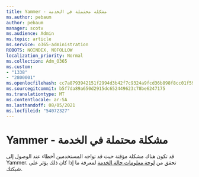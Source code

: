 ```yaml
---
title: Yammer - مشكلة محتملة في الخدمة
ms.author: pebaum
author: pebaum
manager: scotv
ms.audience: Admin
ms.topic: article
ms.service: o365-administration
ROBOTS: NOINDEX, NOFOLLOW
localization_priority: Normal
ms.collection: Adm_O365
ms.custom:
- "1338"
- "2800001"
ms.openlocfilehash: cc7a8793942151f2994d3b42f7c9324a9fcd36b898f8cc01f59538294a7b8dc8
ms.sourcegitcommit: b5f7da89a650d2915dc652449623c78be6247175
ms.translationtype: MT
ms.contentlocale: ar-SA
ms.lasthandoff: 08/05/2021
ms.locfileid: "54072327"
---
```

# <a name="yammer---possible-service-issue"></a>Yammer - مشكلة محتملة في الخدمة

قد تكون هناك مشكلة مؤقتة حيث قد تواجه المستخدمين أخطاء عند الوصول إلى Yammer. تحقق من [لوحة معلومات حالة الخدمة](https://admin.microsoft.com/AdminPortal/Home#/servicehealth) لمعرفة ما إذا كان ذلك يؤثر على شبكتك.
